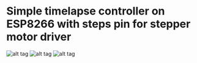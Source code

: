# Simple timelapse controller on ESP8266 with steps pin for stepper motor driver


![alt tag](https://raw.githubusercontent.com/avtehnik/esp8266-timelapse-controller/master/web-interface.png)
![alt tag](https://raw.githubusercontent.com/avtehnik/esp8266-timelapse-controller/master/IMG_9474.JPG)
![alt tag](https://raw.githubusercontent.com/avtehnik/esp8266-timelapse-controller/master/IMG_9475.JPG)
